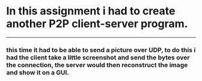 # In this assignment i had to create another P2P client-server program.
***
### this time it had to be able to send a picture over UDP, to do this i had the client take a little screenshot and send the bytes over the connection, the server would then reconstruct the image and show it on a GUI.



